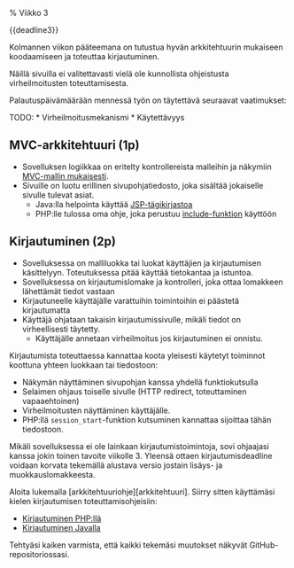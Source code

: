 % Viikko 3
<!-- order: 1 -->

<deadline>{{deadline3}}</deadline>

Kolmannen viikon pääteemana on tutustua 
hyvän arkkitehtuurin mukaiseen koodaamiseen
ja toteuttaa kirjautuminen.

<wip />

Näillä sivuilla ei valitettavasti vielä ole kunnollista ohjeistusta virheilmoitusten toteuttamisesta.

Palautuspäivämäärään mennessä työn on täytettävä seuraavat vaatimukset:

<comment>
TODO:
* Virheilmoitusmekanismi
* Käytettävyys
</comment>

## MVC-arkkitehtuuri (1p)

* Sovelluksen logiikkaa on eritelty kontrollereista malleihin ja näkymiin [MVC-mallin mukaisesti][arkkitehtuuri].
* Sivuille on luotu erillinen sivupohjatiedosto, joka sisältää jokaiselle sivulle tulevat asiat.
    * Java:lla helpointa käyttää [JSP-tägikirjastoa](java/rakenne.html#template-pohjatiedoston-k%C3%A4ytt%C3%B6)
    * PHP:lle tulossa oma ohje, joka perustuu [include-funktion](http://php.net/manual/en/function.include.php) käyttöön

## Kirjautuminen (2p)

* Sovelluksessa on malliluokka tai luokat käyttäjien ja kirjautumisen käsittelyyn. Toteutuksessa pitää käyttää tietokantaa ja istuntoa.
* Sovelluksessa on kirjautumislomake ja kontrolleri, joka ottaa lomakkeen lähettämät tiedot vastaan
* Kirjautuneelle käyttäjälle varattuihin toimintoihin ei päästetä kirjautumatta
* Käyttäjä ohjataan takaisin kirjautumissivulle, mikäli tiedot on virheellisesti täytetty. 
    * Käyttäjälle annetaan virheilmoitus jos kirjautuminen ei onnistu.

Kirjautumista toteuttaessa kannattaa koota yleisesti käytetyt toiminnot koottuna yhteen luokkaan tai tiedostoon:

* Näkymän näyttäminen sivupohjan kanssa yhdellä funktiokutsulla
* Selaimen ohjaus toiselle sivulle (HTTP redirect, toteuttaminen vapaaehtoinen)
* Virheilmoitusten näyttäminen käyttäjälle.
* PHP:llä `session_start`-funktion kutsuminen kannattaa sijoittaa tähän tiedostoon.

Mikäli sovelluksessa ei ole lainkaan kirjautumistoimintoja, sovi ohjaajasi kanssa jokin toinen tavoite viikolle 3.
Yleensä ottaen kirjautumisdeadline voidaan korvata tekemällä alustava versio jostain lisäys- ja muokkauslomakkeesta.

<ohje>
Aloita lukemalla [arkkitehtuuriohje][arkkitehtuuri].
Siirry sitten käyttämäsi kielen kirjautumisen toteuttamisohjeisiin:

* [Kirjautuminen PHP:llä](php/index.html)
* [Kirjautuminen Javalla](java/index.html)

Tehtyäsi kaiken varmista, että kaikki tekemäsi muutokset näkyvät GitHub-repositoriossasi.
</ohje>

[arkkitehtuuri]: {{rootdir}}ohjeistus/arkkitehtuuri/index.html
